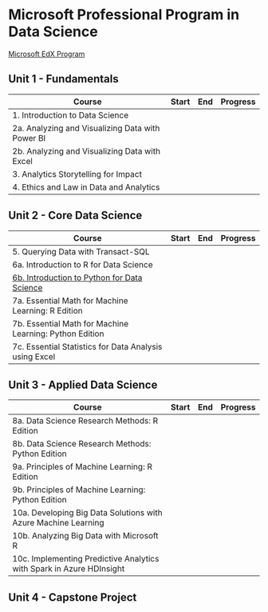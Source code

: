 # Microsoft Professional Program in Data Science

[Microsoft EdX Program](https://www.edx.org/microsoft-professional-program-data-science)

## Unit 1 - Fundamentals

| Course | Start | End | Progress |
|--------|-------|-----|----------|
| 1. Introduction to Data Science |  |  |  |
| 2a. Analyzing and Visualizing Data with Power BI |  |  |  |
| 2b. Analyzing and Visualizing Data with Excel |  |  |  |
| 3. Analytics Storytelling for Impact |  |  |  |
| 4. Ethics and Law in Data and Analytics |  |  |  |

## Unit 2 - Core Data Science

| Course | Start | End | Progress |
|--------|-------|-----|----------|
| 5. Querying Data with Transact-SQL |  |  |  |
| 6a. Introduction to R for Data Science  |  |  |  |
| [6b. Introduction to Python for Data Science](https://github.com/dylan-wu/Microsoft-DAT208x-Introduction-to-Python-for-Data-Science) |  |  |  |
| 7a. Essential Math for Machine Learning: R Edition |  |  |  |
| 7b. Essential Math for Machine Learning: Python Edition |  |  |  |
| 7c. Essential Statistics for Data Analysis using Excel |  |  |  |

## Unit 3 - Applied Data Science

| Course | Start | End | Progress |
|--------|-------|-----|----------|
| 8a. Data Science Research Methods: R Edition |  |  |  |
| 8b. Data Science Research Methods: Python Edition |  |  |  |
| 9a. Principles of Machine Learning: R Edition |  |  |  |
| 9b. Principles of Machine Learning: Python Edition |  |  |  |
| 10a. Developing Big Data Solutions with Azure Machine Learning |  |  |  |
| 10b. Analyzing Big Data with Microsoft R |  |  |  |
| 10c. Implementing Predictive Analytics with Spark in Azure HDInsight |  |  |  |

## Unit 4 - Capstone Project
